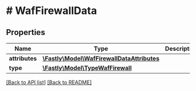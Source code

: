 # # WafFirewallData

## Properties

Name | Type | Description | Notes
------------ | ------------- | ------------- | -------------
**attributes** | [**\Fastly\Model\WafFirewallDataAttributes**](WafFirewallDataAttributes.md) |  | [optional]
**type** | [**\Fastly\Model\TypeWafFirewall**](TypeWafFirewall.md) |  | [optional]

[[Back to API list]](../../README.md#endpoints) [[Back to README]](../../README.md)
